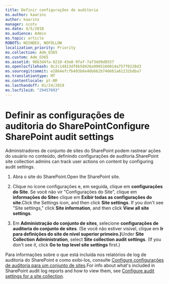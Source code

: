 ```yaml
---
title: Definir configurações de auditoria
ms.author: kaarins
author: kaarins
manager: scotv
ms.date: 4/5/2018
ms.audience: Admin
ms.topic: article
ROBOTS: NOINDEX, NOFOLLOW
localization_priority: Priority
ms.collection: Adm_O365
ms.custom: Adm_O365
ms.assetid: 98b3d4fa-9210-43e8-9faf-7af3dd9d8557
ms.openlocfilehash: 0c2c14813df6b50426a9985166014a757f0228d3
ms.sourcegitcommit: e2864efcfb493b6e46b662b746661a61232bdba7
ms.translationtype: MT
ms.contentlocale: pt-BR
ms.lasthandoff: 01/24/2019
ms.locfileid: "29457693"
---
```

# <a name="configure-sharepoint-audit-settings"></a><span data-ttu-id="1e834-102">Definir as configurações de auditoria do SharePoint</span><span class="sxs-lookup"><span data-stu-id="1e834-102">Configure SharePoint audit settings</span></span>

<span data-ttu-id="1e834-103">Administradores de conjunto de sites do SharePoint podem rastrear ações do usuário no conteúdo, definindo configurações de auditoria.</span><span class="sxs-lookup"><span data-stu-id="1e834-103">SharePoint site collection admins can track user actions on content by configuring audit settings.</span></span>
  
1. <span data-ttu-id="1e834-104">Abra o site do SharePoint.</span><span class="sxs-lookup"><span data-stu-id="1e834-104">Open the SharePoint site.</span></span>
    
2. <span data-ttu-id="1e834-p101">Clique no ícone configurações e, em seguida, clique em **configurações do Site**. Se você não vir "Configurações do Site", clique em **informações do Site**e clique em **Exibir todas as configurações do site**.</span><span class="sxs-lookup"><span data-stu-id="1e834-p101">Click the Settings icon, and then click **Site settings**. If you don't see "Site settings," click **Site information**, and then click **View all site settings**.</span></span>
    
3. <span data-ttu-id="1e834-p102">Em **Administração do conjunto de sites**, selecione **configurações de auditoria do conjunto de sites**. (Se você não estiver visível, clique em **Ir para definições do site de nível superior primeiro.)**</span><span class="sxs-lookup"><span data-stu-id="1e834-p102">Under **Site Collection Administration**, select **Site collection audit settings**. (If you don't see it, click **Go to top level site settings** first.)</span></span> 
    
<span data-ttu-id="1e834-109">Para informações sobre o que está incluída nos relatórios de log de auditoria do SharePoint e como exibi-los, consulte [Configure configurações de auditoria para um conjunto de sites](https://go.microsoft.com/fwlink/?linkid=404050).</span><span class="sxs-lookup"><span data-stu-id="1e834-109">For info about what's included in SharePoint audit log reports and how to view them, see [Configure audit settings for a site collection](https://go.microsoft.com/fwlink/?linkid=404050).</span></span>
  

